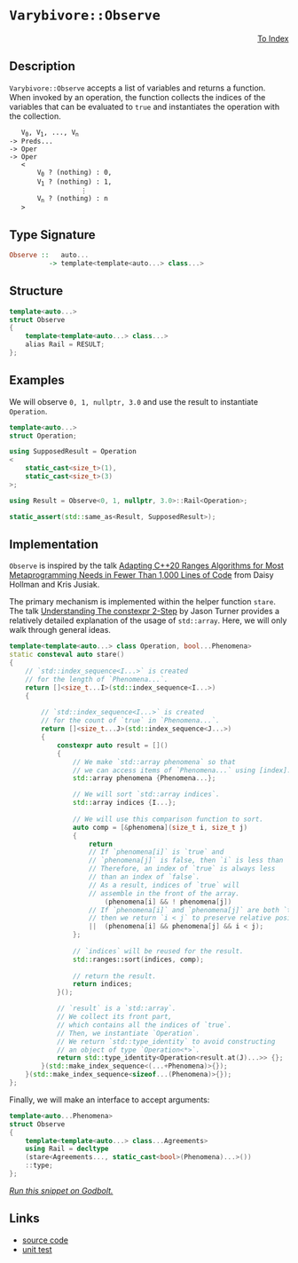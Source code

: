 <!-- Copyright 2024 Feng Mofan
SPDX-License-Identifier: Apache-2.0 -->

# `Varybivore::Observe`

<p style='text-align: right;'><a href="../../../facilities/metafunctions.md#varybivore-observe">To Index</a></p>

## Description

`Varybivore::Observe` accepts a list of variables and returns a function.
When invoked by an operation, the function collects the indices of the variables that can be evaluated to `true` and instantiates the operation with the collection.

<pre><code>   V<sub>0</sub>, V<sub>1</sub>, ..., V<sub>n</sub>
-> Preds...
-> Oper
-> Oper
   <
       V<sub>0</sub> ? (nothing) : 0,
       V<sub>1</sub> ? (nothing) : 1,
                  &vellip;
       V<sub>n</sub> ? (nothing) : n
   ></code></pre>

## Type Signature

```Haskell
Observe ::   auto...
          -> template<template<auto...> class...>
```

## Structure

```C++
template<auto...>
struct Observe
{
    template<template<auto...> class...>
    alias Rail = RESULT;
};
```

## Examples

We will observe `0, 1, nullptr, 3.0` and use the result to instantiate `Operation`.

```C++
template<auto...>
struct Operation;

using SupposedResult = Operation
<
    static_cast<size_t>(1),
    static_cast<size_t>(3)
>;

using Result = Observe<0, 1, nullptr, 3.0>::Rail<Operation>;

static_assert(std::same_as<Result, SupposedResult>);
```

## Implementation

`Observe` is inspired by the talk [Adapting C++20 Ranges Algorithms for Most Metaprogramming Needs in Fewer Than 1,000 Lines of Code](https://youtu.be/69PuizjrgBM?list=PLPqbaGB3rnNmIaWPvuu4U6LWt1XooNi-L) from Daisy Hollman and Kris Jusiak.

The primary mechanism is implemented within the helper function `stare`.
The talk [Understanding The constexpr 2-Step](https://youtu.be/_AefJX66io8?list=PLPqbaGB3rnNmIaWPvuu4U6LWt1XooNi-L) by Jason Turner provides a relatively detailed explanation of the usage of `std::array`. Here, we will only walk through general ideas.

```C++
template<template<auto...> class Operation, bool...Phenomena>
static consteval auto stare()
{
    // `std::index_sequence<I...>` is created
    // for the length of `Phenomena...`.
    return []<size_t...I>(std::index_sequence<I...>)
    {
        
        // `std::index_sequence<I...>` is created
        // for the count of `true` in `Phenomena...`.
        return []<size_t...J>(std::index_sequence<J...>)
        {
            constexpr auto result = []()
            {
                // We make `std::array phenomena` so that
                // we can access items of `Phenomena...` using [index].
                std::array phenomena {Phenomena...};

                // We will sort `std::array indices`.
                std::array indices {I...};
                
                // We will use this comparison function to sort.
                auto comp = [&phenomena](size_t i, size_t j)
                {
                    return
                    // If `phenomena[i]` is `true` and
                    // `phenomena[j]` is false, then `i` is less than `j`.
                    // Therefore, an index of `true` is always less
                    // than an index of `false`.
                    // As a result, indices of `true` will
                    // assemble in the front of the array.
                        (phenomena[i] && ! phenomena[j])
                    // If `phenomena[i]` and `phenomena[j]` are both `true`,
                    // then we return `i < j` to preserve relative positions.
                    ||  (phenomena[i] && phenomena[j] && i < j);
                };
                
                // `indices` will be reused for the result.
                std::ranges::sort(indices, comp);
                
                // return the result.
                return indices;
            }();

            // `result` is a `std::array`.
            // We collect its front part,
            // which contains all the indices of `true`.
            // Then, we instantiate `Operation`.
            // We return `std::type_identity` to avoid constructing
            // an object of type `Operation<*>`.
            return std::type_identity<Operation<result.at(J)...>> {};
        }(std::make_index_sequence<(...+Phenomena)>{});
    }(std::make_index_sequence<sizeof...(Phenomena)>{});
};
```

Finally, we will make an interface to accept arguments:

```C++
template<auto...Phenomena>
struct Observe
{
    template<template<auto...> class...Agreements>
    using Rail = decltype
    (stare<Agreements..., static_cast<bool>(Phenomena)...>())
    ::type;
};
```

[*Run this snippet on Godbolt.*](https://godbolt.org/#z:OYLghAFBqd5QCxAYwPYBMCmBRdBLAF1QCcAaPECAMzwBtMA7AQwFtMQByARg9KtQYEAysib0QXACx8BBAKoBnTAAUAHpwAMvAFYTStJg1DIApACYAQuYukl9ZATwDKjdAGFUtAK4sGEgOykrgAyeAyYAHI%2BAEaYxCD%2BZqQADqgKhE4MHt6%2BASlpGQKh4VEssfGJtpj2jgJCBEzEBNk%2BflyBdpgOmfWNBMWRMXEJSQoNTS257bbj/WGDZcOJAJS2qF7EyOwc5gDMYcjeWADUJrtuXo60hACeZ9gmGgCCewdHmKfnjcRMd7sPz1eDEOXhOZzcYmAJEICBY90eLzM%2B2B70%2BbmQY3QWCo8MBzwImBYyQMBPBBKJJMw4KYl1QADoGfdjocmAoFMcAPLJOJMWoMUjHaKoTwMunKBCMVBsZi4p5jXl4ZDMgRjTAANzExxpRGO8uImAgywRJn8VmexwtxwA9FbTgA2DSYkAgMJYVQAfSUAEcvIwtuCAJKi%2BEO454dnIfW8zDoBGW622/jEY4ECXHehGVPHVBUe0acWS6VMYMOulxy36ggbBinACsVlrABFwekAF6Yd0EUUB%2B4QJ0uhhuz2YH1%2BqnnIOM/5G82Wk1mp7x%2BPlpcJvP912YD3e33A8duSdl/4mUPh5lRgmx2erm3HJMptNoLyCbO5k8aAjEX3vsM198FhgpUYYtGVLFcl0ras6wbZtzjbDsuwZAApXsN0HLdh1HPdwSQ4Np3A5dTQI1dlQYVVVGSZNtVQY59QULxaAIT5G2gkwm0NYjV3nTiSItW8AHUPhYJgAGsPnfftvl%2BY5kglQCix/BQaNTXkeN428AHcPlEGsmGQLY2WONhFmIdkczzACgOYEsNGOLx0iMaDN1UNjGzLa9eKXSTiB%2BG4ZLkqymFOU1LKLYN/Fghc1JIgSPg0uhaF1EgmIkgh0GdKS/NdRVMAUd93MXTzV283zf3wAzgosQ8TUi6KuI8oq%2BNtQTjni2hEvsj5UzPNAiUacMBDvZ9ukGnUlKaArGqXajlSJZjWLMO1ZMLYDXL7PB207MMBXgrbtBnQqpotbiGqOi1IOIBg6s828AzfB1lvk1b6zwVyfzPd9P2/UNDCvQ6zstW930ewK2IsbQ3tPdkqDEJQBVTRg81eqH01y9kVL/B0IbA06ztvAAVCV9STTABUMMqt1fPMvqpFGxA0352XoNlrvU20Ma1GtnKp98YdoJR8tZmLbTlLVaNyhiCAFbKKvMz6v1p2y2toIWb1tVklDKehfwfD4qGIWQqYRrUfN%2BSaAd4iAQYUl7XNORbzDtY4wDAfyVplesIabA6LfjW77o0a3nosV6mx/X68yDj3wch2zGg%2BIUs3l76NFIVWl1vBGay08Wq0upG0WObHbJ1SjcriNUPn1Ek8ErmSCj5BRzd94K3BNNwLStgKbZDu3Hcdt2nujr2WP7xaw0L/azgXC2aun9P06Bh0Zdyn9lcFKvME69A7xIXXxfoxjm6O/sfiMXLnXGggIBXhQBV65IjV2GeAcX20LprY26Ml4%2Bpo/sqcp5WftdGqHFgF4n%2BmzPM39GLvXZEFVK6UQCZUFrjDOzVtKeBqGGAg0MDYvmSH0NOaC/a2g0ggRUCBSINDCPA9q%2B9b48wdDTVBkDhbHEJowAUOdaENEEHgaMeYuQ8j5KwqasVc5QUQc6AgNxuTujwFgfhsifw6iYGqVAijSJjC/N0Iw11bzk1QNEbQXQmLmVkdyIR3IfiiPOHhB4OM2Grn/v2SxHZFGMEcCo84wjbGZHBDArsvIIBIWWA4pk3EIrzzQaA/swkxIKPQtuEcu5/TnAgMGSwoVgJPweERCKT8X7HQin2NKzoEkeOSZhNJ%2B54I5lFBAHJzA8lRMbEU400TwEvHxISYk0ZqS0lFM0pgsodFeAcJyaIShiCV06cUlMfTKRkiWQMr4QypzYGZAYNkoonjAH1ISLxQCAT/XsmEYAxwABKTA6DzSwIcdx4Eynx3BPsw50pcGih2g0RwyB3SiDGOCIUnhewjPCZsw0PtLQyLkeOKKXSorPCtAAKjReijFmKrQIlReijhuVcHHAxdi5FmKyXEuNL0ikayIQbKPKc8Zky/EKgEDEnpTxzmOSEF4ZIqQlDoCuRLRi81mWiMBOccC8o/kAtZAQFsG0EK9i4KsSVvzFQyqBXBBVnZey7AOvCbpCJOWXMFYfFKuwWIcmmRXfcqdjhcAFAwBitBkifgFLsOkGh7jOhuXQcEoqAnHkNc8KV6qNZxGvv2BQrAOysnBKayWApuW8rSDGBNsD8LPw4KsWgnBay8D8BwLQpBUCcDbpYawSUNhbHtrsHgpACCaGzasESIBaz%2BDpHaSQABOXY/g7RIi4FwMwZh/CBFzRwSQvAWASA0KnQtxbS0cF4AoEAqdG1FuzaQOAsAYCIBAOsAgyRLjkEoA/OgcQIgxs4KoAAHHaAAtF244wB9L2skHSMwvAYyEGhOlB1/BBAiDEOwKQMhBCKBUOoTdpBdAOo0j8ZInAeA5rzQWptJbOAckuMe8xuY72Pufa%2BpUUhP3HAgB4IkF7kx7GVbwDdWhVgQCQOe%2BgZAKAQFY8MYAUgkg0EYnEVdEBogYeiGERoNxkO8DE8wYgNwrWmIcFJ0gvVPkcgYLQSTMGsDRC8MACE7VV3cF4FgYSRhxDabwPqbolcjPFq3F0S42x61hAJBO4t1xog/Dkx4LAGHPx4BncZ0gldiBCiUI2QkhhgDXCME21YVADDAAUAANTwJgDSwjC31sA8IUQ4gwO5cg2oDDcH9DRZQNYaw%2Bg8DTPgKsVArrMhGYfZiM4jZTAVssGYRdoXiCeNXZAVYnQRp%2BAgK4SYbQgiDgGKUcoeg%2BWFCyJ4VoC2G6ZFm0MeIDqRt8l6BMFbUwqg1B6LMTbJk9B6maIdqbV3zvzeVWsatoHUMcHzaQBdvAl3HAI0%2ByQL632kbMOR3Av6aODuWPR%2BLqwJRMCwPEQ0pBW2SA9b2/wkgNCSDMJIB0Ghax2m7foTgU7SAzrrZ2rgdpb3dtvZT2skguC1l7XaD7GGl0rrXQ2%2BL2693MYPThk9HGuPECvWwTgjQWBqn8A%2BoKLJHJcG7XSLgnrv34CIP1/94G8sgYkNIIrSgSswd0EkBDTAkPGde%2B9z7mGODYaPZcKmEupcy%2B2dF%2B1ivle2Qo1KZI1Ha1mEh1zzdTGWM%2B%2Bo6ezjYe2PIOIJL6XcuePdq4KnfjBJTKUBEzBmTEnlPZ7kwpsxynVNePU5pjDOm9MGf5sp0z0WLPFvwNZxwtmMMOeQE55TrnqgYc895m4vntjFoC0F%2BtoXwuYEi2ZmLFzueJaYMltLGWsvKdy8BgrevZDFeg8W435W4udasJYGrdWhslqayqTgrW0rtYP9YHrX2%2BsDfq8dsxmQXCDkm3oEI8w5vDAdYtvkT/f/dbIoH/LbS7aoV/OoWYIAl/UbfbOYEocAnbGAm7S7M7MAi7R7JSZ7CQS3dDGDb7J3aXWXAweXD3T1EHNXPeWjQPBjZtUgWHeHSgV7EnMnRXTHfwJnMdXYLHHHBnVnQgzgDnddbnHdfdQ9XDCPYXUXbYCXZ9FgBQNUJUNUBXOkSkMYVXMHRRPQVffLUDDfCDA3bfHQEAXYUgU3c3FDInN7AgxdLDAXPDE2FgBQpQlQtQjQpib3KjNjWtPVKHYPbdUPHwuIaQqPYYZQ3ld0VQ7td0Tw90eQvXOgNPITTPYtPPLTetDIgvJTYLYvQQUvLTBvTAXTfTMQavYLWvczQfEzKzV/FvGDNvDvYLLvdzXgXvCTAffzfrEfXgMfVNSfOvGfQIufBfdLTLbkbLXgPQnXQrTfYw0rMwvfYwKrI/TzQbRHRrRuTgK0J0W/brXrOIDXC%2BU/XbN/cbD/NAh1b/JArA/IdIQAq4%2B4pbe7P/OAvbVAnIW7SA%2BAjA24h7GYPoWAu7TAh7YbdYTYF7Gwq3NnTgZw1w5Q44GI9Q6MMYKgsHWtOjIPRjGHTAOHYYRHCdNgkAMwRXXYXYWsWsTHZPDQck/tW9QQ%2Bw5dWwTneg5YFtEALHOkCkjQAdPtKnW9MdMwB1CdXYOwr7YQ7EhgidL9RkiU5ktk1YULdIZwSQIAA%3D%3D)

## Links

- [source code](../../../../conceptrodon/descend/varybivore/observe.hpp)
- [unit test](../../../../tests/unit/metafunctions/varybivore/observe.test.hpp)
